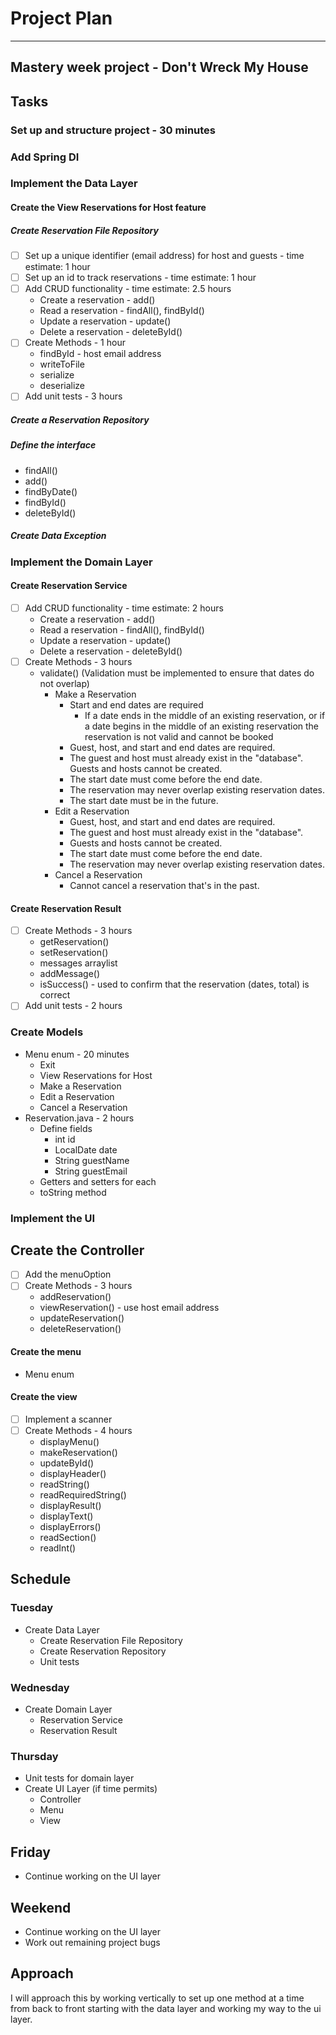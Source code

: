 # Project Plan
***
## Mastery week project - Don't Wreck My House

## Tasks
### Set up and structure project - 30 minutes
### Add Spring DI
### Implement the Data Layer
#### Create the View Reservations for Host feature
##### Create Reservation File Repository
* [ ] Set up a unique identifier (email address) for host and guests - time estimate: 1 hour
* [ ] Set up an id to track reservations - time estimate: 1 hour
* [ ] Add CRUD functionality - time estimate: 2.5 hours
  * Create a reservation - add()
  * Read a reservation - findAll(), findById()
  * Update a reservation - update()
  * Delete a reservation - deleteById()
* [ ] Create Methods - 1 hour
  * findById - host email address
  * writeToFile
  * serialize
  * deserialize
* [ ] Add unit tests - 3 hours
  
##### Create a Reservation Repository
##### Define the interface
* findAll()
* add()
* findByDate()
* findById()
* deleteById()

##### Create Data Exception

### Implement the Domain Layer
#### Create Reservation Service
* [ ] Add CRUD functionality - time estimate: 2 hours
  * Create a reservation - add()
  * Read a reservation - findAll(), findById()
  * Update a reservation - update()
  * Delete a reservation - deleteById()
* [ ] Create Methods - 3 hours
  * validate()
    (Validation must be implemented to ensure that dates do not overlap)
    * Make a Reservation 
      * Start and end dates are required
        - If a date ends in the middle of an existing reservation, or 
        if a date begins in the middle of an existing reservation
        the reservation is not valid and cannot be booked
      * Guest, host, and start and end dates are required.
      * The guest and host must already exist in the "database". Guests and hosts cannot be created.
      * The start date must come before the end date.
      * The reservation may never overlap existing reservation dates.
      * The start date must be in the future.
    * Edit a Reservation
      * Guest, host, and start and end dates are required. 
      * The guest and host must already exist in the "database". 
      * Guests and hosts cannot be created. 
      * The start date must come before the end date. 
      * The reservation may never overlap existing reservation dates.
    * Cancel a Reservation
      * Cannot cancel a reservation that's in the past.

#### Create Reservation Result
* [ ] Create Methods - 3 hours
  * getReservation()
  * setReservation()
  * messages arraylist
  * addMessage()
  * isSuccess() - used to confirm that the reservation (dates, total) is correct
* [ ] Add unit tests - 2 hours

### Create Models
* Menu enum - 20 minutes
  * Exit
  * View Reservations for Host
  * Make a Reservation
  * Edit a Reservation
  * Cancel a Reservation
* Reservation.java - 2 hours
  * Define fields
    * int id
    * LocalDate date
    * String guestName
    * String guestEmail
  * Getters and setters for each
  * toString method

### Implement the UI
## Create the Controller
* [ ] Add the menuOption
* [ ] Create Methods - 3 hours
  * addReservation()
  * viewReservation() - use host email address
  * updateReservation()
  * deleteReservation()

#### Create the menu
* Menu enum

#### Create the view
* [ ] Implement a scanner
* [ ] Create Methods - 4 hours
  * displayMenu() 
  * makeReservation()
  * updateById()
  * displayHeader()
  * readString()
  * readRequiredString()
  * displayResult()
  * displayText()
  * displayErrors()
  * readSection()
  * readInt()

## Schedule
### Tuesday
* Create Data Layer
  * Create Reservation File Repository
  * Create Reservation Repository
  * Unit tests

### Wednesday
* Create Domain Layer
  * Reservation Service
  * Reservation Result

### Thursday
* Unit tests for domain layer
* Create UI Layer (if time permits)
  * Controller
  * Menu
  * View

## Friday
* Continue working on the UI layer

## Weekend
* Continue working on the UI layer
* Work out remaining project bugs

## Approach
I will approach this by working vertically to set up one method at a time from back to front starting with the data layer
and working my way to the ui layer.
